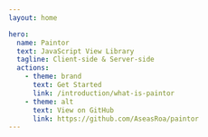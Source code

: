 ```yaml
---
layout: home

hero:
  name: Paintor
  text: JavaScript View Library
  tagline: Client-side & Server-side
  actions:
    - theme: brand
      text: Get Started
      link: /introduction/what-is-paintor
    - theme: alt
      text: View on GitHub
      link: https://github.com/AseasRoa/paintor
---
```

